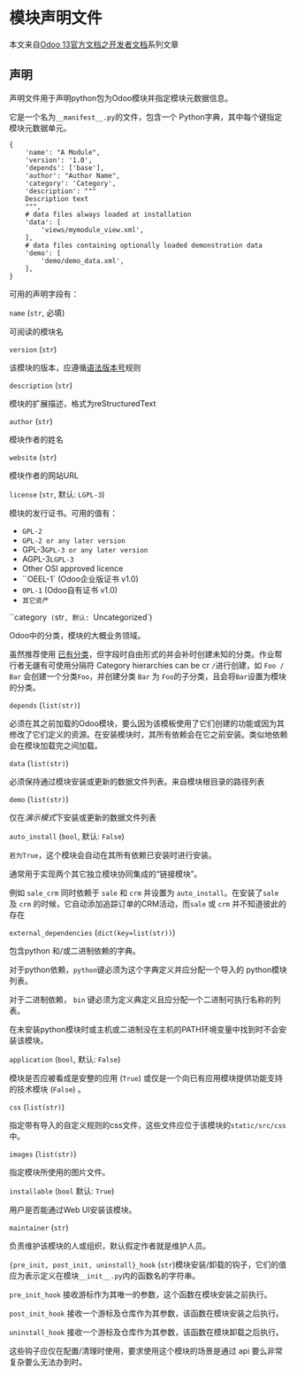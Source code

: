# 模块声明文件

本文来自[Odoo 13官方文档之开发者文档](https://alanhou.org/odoo-13-developer-documentation/)系列文章

## 声明

声明文件用于声明python包为Odoo模块并指定模块元数据信息。

它是一个名为`__manifest__.py`的文件，包含一个 Python字典，其中每个键指定模块元数据单元。

```
{
    'name': "A Module",
    'version': '1.0',
    'depends': ['base'],
    'author': "Author Name",
    'category': 'Category',
    'description': """
    Description text
    """,
    # data files always loaded at installation
    'data': [
        'views/mymodule_view.xml',
    ],
    # data files containing optionally loaded demonstration data
    'demo': [
        'demo/demo_data.xml',
    ],
}
```

可用的声明字段有：

`name` (`str`, 必填)

可阅读的模块名

`version` (`str`)

该模块的版本，应遵循[语法版本号](https://semver.org/)规则

`description` (`str`)

模块的扩展描述，格式为reStructuredText

`author` (`str`)

模块作者的姓名

`website` (`str`)

模块作者的网站URL

`license` (`str`, 默认: `LGPL-3`)

模块的发行证书。可用的值有：

* `GPL-2`
* ``GPL-2 or any later version``
* GPL-3``GPL-3 or any later version``
* AGPL-3``LGPL-3``
* Other OSI approved licence
* ``OEEL-1` (Odoo企业版证书 v1.0)
* `OPL-1` (Odoo自有证书 v1.0)
* `其它资产`

``category` (`str`, 默认: `Uncategorized`)

Odoo中的分类，模块的大概业务领域。

虽然推荐使用 [已有分类](https://github.com/odoo/odoo/blob/13.0/odoo/addons/base/data/ir_module_category_data.xml)，但字段时自由形式的并会补时创建未知的分类。作业帮行者无疆有可使用分隔符 Category hierarchies can be cr `/`进行创建，如 `Foo / Bar` 会创建一个分类`Foo`，并创建分类 `Bar` 为 `Foo`的子分类，且会将`Bar`设置为模块的分类。

`depends` (`list(str)`)

必须在其之前加载的Odoo模块，要么因为该模板使用了它们创建的功能或因为其修改了它们定义的资源。在安装模块时，其所有依赖会在它之前安装。类似地依赖会在模块加载完之间加载。

`data` (`list(str)`)

必须保持通过模块安装或更新的数据文件列表。来自模块根目录的路径列表

`demo` (`list(str)`)

仅在*演示模式*下安装或更新的数据文件列表

`auto_install` (`bool`, 默认: `False`)

`若为True`，这个模块会自动在其所有依赖已安装时进行安装。

通常用于实现两个其它独立模块协同集成的“链接模块”。

例如 `sale_crm` 同时依赖于 `sale` 和 `crm` 并设置为 `auto_install`。在安装了`sale` 及 `crm` 的时候，它自动添加追踪订单的CRM活动，而`sale` 或 `crm` 并不知道彼此的存在

`external_dependencies` (`dict(key=list(str))`)

包含python 和/或二进制依赖的字典。

对于python依赖，`python`键必须为这个字典定义并应分配一个导入的 python模块列表。

对于二进制依赖， `bin` 键必须为定义典定义且应分配一个二进制可执行名称的列表。

在未安装python模块时或主机或二进制没在主机的PATH环境变量中找到时不会安装该模块。

`application` (`bool`, 默认: `False`)

模块是否应被看成是安整的应用 (`True`) 或仅是一个向已有应用模块提供功能支持的技术模块 (`False`) 。

`css` (`list(str)`)

指定带有导入的自定义规则的css文件，这些文件应位于该模块的`static/src/css` 中。

`images` (`list(str)`)

指定模块所使用的图片文件。

`installable` (`bool` 默认: `True`)

用户是否能通过Web UI安装该模块。

`maintainer` (`str`)

负责维护该模块的人或组织，默认假定作者就是维护人员。

`{pre_init, post_init, uninstall}_hook` (`str`)模块安装/卸载的钩子，它们的值应为表示定义在模块`__init__.py`内的函数名的字符串。

`pre_init_hook` 接收游标作为其唯一的参数，这个函数在模块安装之前执行。

`post_init_hook` 接收一个游标及仓库作为其参数，该函数在模块安装之后执行。

`uninstall_hook` 接收一个游标及仓库作为其参数，该函数在模块卸载之后执行。

这些钩子应仅在配置/清理时使用，要求使用这个模块的场景是通过 api 要么非常复杂要么无法办到时。 

